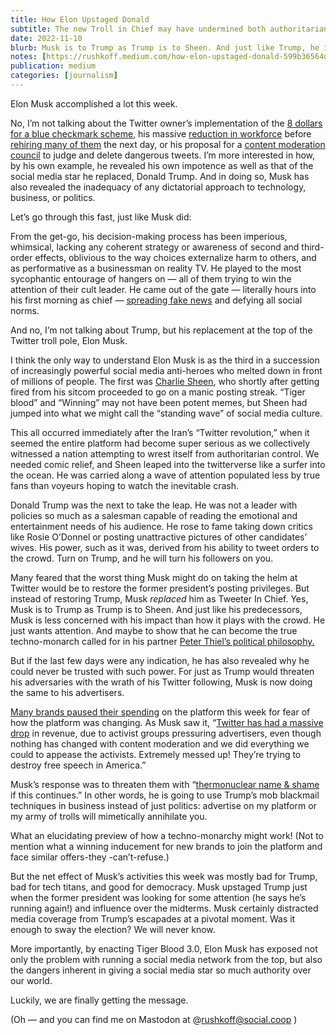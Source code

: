 ```yaml
---
title: How Elon Upstaged Donald
subtitle: The new Troll in Chief may have undermined both authoritarianism and his hopes for a techno-monarchy
date: 2022-11-10
blurb: Musk is to Trump as Trump is to Sheen. And just like Trump, he is less concerned with his impact than how it plays with the crowd.
notes: [https://rushkoff.medium.com/how-elon-upstaged-donald-599b36564d35](https://rushkoff.medium.com/how-elon-upstaged-donald-599b36564d35 "https://rushkoff.medium.com/how-elon-upstaged-donald-599b36564d35")
publication: medium
categories: [journalism]
---
```


Elon Musk accomplished a lot this week.

No, I’m not talking about the Twitter owner’s implementation of the [8 dollars for a blue checkmark scheme](https://www.rollingstone.com/culture/culture-news/elon-musk-paid-twitter-checkmarks-parody-shutdown-misinformation-disaster-1234628243/), his massive [reduction in workforce](https://www.washingtonpost.com/business/2022/11/09/elon-musk-how-not-to-fire-employees/) before [rehiring many of them](https://gizmodo.com/musk-twitter-layoffs-1849751286) the next day, or his proposal for a [content moderation council](https://twitter.com/elonmusk/status/1586059953311137792) to judge and delete dangerous tweets. I’m more interested in how, by his own example, he revealed his own impotence as well as that of the social media star he replaced, Donald Trump. And in doing so, Musk has also revealed the inadequacy of any dictatorial approach to technology, business, or politics.

Let’s go through this fast, just like Musk did:

From the get-go, his decision-making process has been imperious, whimsical, lacking any coherent strategy or awareness of second and third-order effects, oblivious to the way choices externalize harm to others, and as performative as a businessman on reality TV. He played to the most sycophantic entourage of hangers on — all of them trying to win the attention of their cult leader. He came out of the gate — literally hours into his first morning as chief — [spreading fake news](https://www.vanityfair.com/news/2022/10/elon-musk-twitter-paul-pelosi-misinformation) and defying all social norms.

And no, I’m not talking about Trump, but his replacement at the top of the Twitter troll pole, Elon Musk.

I think the only way to understand Elon Musk is as the third in a succession of increasingly powerful social media anti-heroes who melted down in front of millions of people. The first was [Charlie Sheen](https://www.youtube.com/watch?v=OKM0cERkXJQ), who shortly after getting fired from his sitcom proceeded to go on a manic posting streak. “Tiger blood” and “Winning” may not have been potent memes, but Sheen had jumped into what we might call the “standing wave” of social media culture.

This all occurred immediately after the Iran’s “Twitter revolution,” when it seemed the entire platform had become super serious as we collectively witnessed a nation attempting to wrest itself from authoritarian control. We needed comic relief, and Sheen leaped into the twitterverse like a surfer into the ocean. He was carried along a wave of attention populated less by true fans than voyeurs hoping to watch the inevitable crash.

Donald Trump was the next to take the leap. He was not a leader with policies so much as a salesman capable of reading the emotional and entertainment needs of his audience. He rose to fame taking down critics like Rosie O’Donnel or posting unattractive pictures of other candidates’ wives. His power, such as it was, derived from his ability to tweet orders to the crowd. Turn on Trump, and he will turn his followers on you.

Many feared that the worst thing Musk might do on taking the helm at Twitter would be to restore the former president’s posting privileges. But instead of restoring Trump, Musk _replaced_ him as Tweeter In Chief. Yes, Musk is to Trump as Trump is to Sheen. And just like his predecessors, Musk is less concerned with his impact than how it plays with the crowd. He just wants attention. And maybe to show that he can become the true techno-monarch called for in his partner [Peter Thiel’s political philosophy.](https://www.vanityfair.com/news/2022/04/inside-the-new-right-where-peter-thiel-is-placing-his-biggest-bets)

But if the last few days were any indication, he has also revealed why he could never be trusted with such power. For just as Trump would threaten his adversaries with the wrath of his Twitter following, Musk is now doing the same to his advertisers.

[Many brands paused their spending](https://www.washingtonpost.com/technology/2022/11/09/elon-musk-twitter-advertisers/) on the platform this week for fear of how the platform was changing. As Musk saw it, “[Twitter has had a massive drop](https://thehill.com/policy/technology/3719853-twitter-has-seen-massive-drop-in-revenue-amid-takeover-musk-says/#:\~:text=%E2%80%9CTwitter%20has%20had%20a%20massive,Musk%20wrote%20on%20the%20platform.) in revenue, due to activist groups pressuring advertisers, even though nothing has changed with content moderation and we did everything we could to appease the activists. Extremely messed up! They’re trying to destroy free speech in America.”

Musk’s response was to threaten them with “[thermonuclear name & shame](https://twitter.com/elonmusk/status/1588676939463946241) if this continues.” In other words, he is going to use Trump’s mob blackmail techniques in business instead of just politics: advertise on my platform or my army of trolls will mimetically annihilate you.

What an elucidating preview of how a techno-monarchy might work! (Not to mention what a winning inducement for new brands to join the platform and face similar offers-they -can’t-refuse.)

But the net effect of Musk’s activities this week was mostly bad for Trump, bad for tech titans, and good for democracy. Musk upstaged Trump just when the former president was looking for some attention (he says he’s running again!) and influence over the midterms. Musk certainly distracted media coverage from Trump’s escapades at a pivotal moment. Was it enough to sway the election? We will never know.

More importantly, by enacting Tiger Blood 3.0, Elon Musk has exposed not only the problem with running a social media network from the top, but also the dangers inherent in giving a social media star so much authority over our world.

Luckily, we are finally getting the message.

(Oh — and you can find me on Mastodon at @rushkoff@social.coop )


